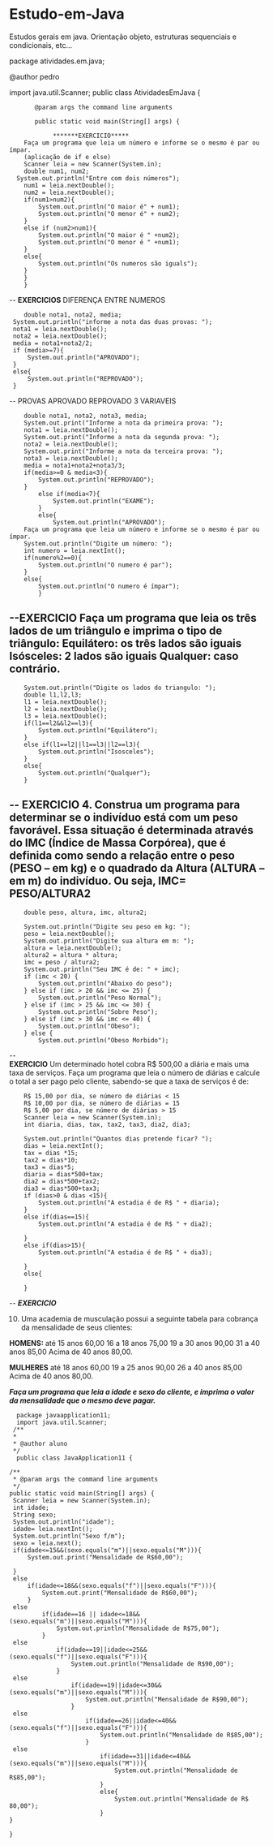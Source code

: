 # Estudo-em-Java
Estudos gerais em java. Orientação objeto, estruturas sequenciais e condicionais, etc... 



package atividades.em.java;


 
  @author pedro
 
import java.util.Scanner;
public class AtividadesEmJava {

    
           @param args the command line arguments
     
           public static void main(String[] args) {
        
                *******EXERCICIO*****
        Faça um programa que leia um número e informe se o mesmo é par ou ímpar.
        (aplicação de if e else)
        Scanner leia = new Scanner(System.in);
        double num1, num2;
      System.out.println("Entre com dois números");
        num1 = leia.nextDouble();
        num2 = leia.nextDouble();
        if(num1>num2){
            System.out.println("O maior é" + num1);
            System.out.println("O menor é" + num2);
        }
        else if (num2>num1){
            System.out.println("O maior é " +num2);
            System.out.println("O menor é " +num1);
        }
        else{
            System.out.println("Os numeros são iguals");
        }
        }
        }
  --
         **EXERCICIOS**
        DIFERENÇA ENTRE NUMEROS

        
        double nota1, nota2, media;
     System.out.println("informe a nota das duas provas: ");
     nota1 = leia.nextDouble();
     nota2 = leia.nextDouble();
     media = nota1+nota2/2;
     if (media>=7){
         System.out.println("APROVADO");
     }
     else{
         System.out.println("REPROVADO");
     }
--
        PROVAS APROVADO REPROVADO 3 VARIAVEIS
        
        double nota1, nota2, nota3, media;
        System.out.print("Informe a nota da primeira prova: ");
        nota1 = leia.nextDouble();
        System.out.print("Informe a nota da segunda prova: ");
        nota2 = leia.nextDouble();
        System.out.print("Informe a nota da terceira prova: ");
        nota3 = leia.nextDouble();
        media = nota1+nota2+nota3/3;
        if(media>=0 & media<3){
            System.out.println("REPROVADO");
        }
            else if(media<7){
                System.out.println("EXAME");
            }
            else{
                System.out.println("APROVADO");
        Faça um programa que leia um número e informe se o mesmo é par ou ímpar.
        System.out.println("Digite um número: ");
        int numero = leia.nextInt();
        if(numero%2==0){
            System.out.println("O numero é par");
        }
        else{
            System.out.println("O numero é ímpar");
            }
    
--**EXERCICIO**
        Faça um programa que leia os três lados de um triângulo e imprima o tipo de triângulo:
Equilátero: os três lados são iguais
Isósceles: 2 lados são iguais
Qualquer: caso contrário.
--
        System.out.println("Digite os lados do triangulo: ");
        double l1,l2,l3;
        l1 = leia.nextDouble();
        l2 = leia.nextDouble();
        l3 = leia.nextDouble();
        if(l1==l2&&l2==l3){
            System.out.println("Equilátero");
        }
        else if(l1==l2||l1==l3||l2==l3){
            System.out.println("Isosceles");
        }
        else{
            System.out.println("Qualquer");
        }
      
     
        
--       **EXERCICIO**
        4. Construa um programa para determinar se o indivíduo está com um peso favorável. Essa situação é determinada através do IMC (Índice de Massa
Corpórea), que é definida como sendo a relação entre o peso (PESO – em kg) e o quadrado da Altura (ALTURA – em m) do indivíduo. Ou seja,
IMC= PESO/ALTURA2
--
        double peso, altura, imc, altura2;

        System.out.println("Digite seu peso em kg: ");
        peso = leia.nextDouble();
        System.out.println("Digite sua altura em m: ");
        altura = leia.nextDouble();
        altura2 = altura * altura;
        imc = peso / altura2;
        System.out.println("Seu IMC é de: " + imc);
        if (imc < 20) {
            System.out.println("Abaixo do peso");
        } else if (imc > 20 && imc <= 25) {
            System.out.println("Peso Normal");
        } else if (imc > 25 && imc <= 30) {
            System.out.println("Sobre Peso");
        } else if (imc > 30 && imc <= 40) {
            System.out.println("Obeso");
        } else {
            System.out.println("Obeso Morbido");
        
        
        
 --        
        **EXERCICIO**
        Um determinado hotel cobra R$ 500,00 a diária e mais uma taxa de serviços. Faça um programa que leia o número de diárias e calcule o total a ser pago pelo cliente, sabendo-se que a taxa de serviços é de: 


        R$ 15,00 por dia, se número de diárias < 15 
        R$ 10,00 por dia, se número de diárias = 15 
        R$ 5,00 por dia, se número de diárias > 15
        Scanner leia = new Scanner(System.in);
        int diaria, dias, tax, tax2, tax3, dia2, dia3;
        
        System.out.println("Quantos dias pretende ficar? ");
        dias = leia.nextInt(); 
        tax = dias *15;
        tax2 = dias*10;
        tax3 = dias*5;
        diaria = dias*500+tax;
        dia2 = dias*500+tax2;
        dia3 = dias*500+tax3;
        if (dias>0 & dias <15){
            System.out.println("A estadia é de R$ " + diaria);
        }          
        else if(dias==15){
            System.out.println("A estadia é de R$ " + dia2);
            
        }
        else if(dias>15){
            System.out.println("A estadia é de R$ " + dia3);
            
        }
        else{
            
        }
        
        
        
 -- 
 ***EXERCICIO***

 10. Uma academia de musculação possui a seguinte tabela para cobrança da mensalidade de seus clientes:

  **HOMENS:**
até 15 anos 60,00
16 a 18 anos 75,00
19 a 30 anos 90,00
31 a 40 anos 85,00
Acima de 40 anos 80,00.

**MULHERES**
até 18 anos 60,00
19 a 25 anos 90,00
26 a 40 anos 85,00
Acima de 40 anos 80,00.

***Faça um programa que leia a idade e sexo do cliente, e imprima o valor da mensalidade que o mesmo deve pagar.***
      
      package javaapplication11;
      import java.util.Scanner;
     /**
     *
     * @author aluno
     */
      public class JavaApplication11 {

    /**
     * @param args the command line arguments
     */
    public static void main(String[] args) {
     Scanner leia = new Scanner(System.in);
     int idade;
     String sexo;
     System.out.println("idade");
     idade= leia.nextInt();
     System.out.println("Sexo f/m");
     sexo = leia.next();
     if(idade<=15&&(sexo.equals("m")||sexo.equals("M"))){
         System.out.print("Mensalidade de R$60,00");
        
     }
     else
         if(idade<=18&&(sexo.equals("f")||sexo.equals("F"))){
             System.out.print("Mensalidade de R$60,00");
         }
     else
             if(idade==16 || idade<=18&&(sexo.equals("m")||sexo.equals("M"))){
                 System.out.println("Mensalidade de R$75,00");
             }
     else
                 if(idade==19||idade<=25&&(sexo.equals("f")||sexo.equals("F"))){
                     System.out.println("Mensalidade de R$90,00");
                 }
     else
                     if(idade==19||idade<=30&&(sexo.equals("m")||sexo.equals("M"))){
                         System.out.println("Mensalidade de R$90,00");
                     }
     else
                         if(idade==26||idade<=40&&(sexo.equals("f")||sexo.equals("F"))){
                             System.out.println("Mensalidade de R$85,00");
                         }
     else
                             if(idade==31||idade<=40&&(sexo.equals("m")||sexo.equals("M"))){
                                 System.out.println("Mensalidade de R$85,00");
                             }
                             else{
                                 System.out.println("Mensalidade de R$ 80,00");
                             }
    }
    
    }
